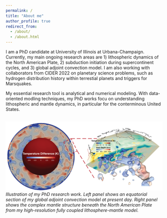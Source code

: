 ```yaml
---
permalink: /
title: "About me"
author_profile: true
redirect_from: 
  - /about/
  - /about.html
---
```


I am a PhD candidate at University of Illinois at Urbana-Champaign. Currently, my main ongoing research areas are 1) lithospheric dynamics of the North American Plate, 2) subduction initiation during supercontinent cycles, and 3) global adjoint convection model. I am also working with collaborators from CIDER 2022 on planetary science problems, such as hydrogen distribution history within terrestial planets and triggers for Marsquakes.

My essential research tool is analytical and numerical modeling. With data-oriented modling techniques, my PhD works focu on understanding lithospheric and mantle dynamics, in particular for the conterminous United States. 

<br/><img src='/images/Composite_fig.png'>
*Illustration of my PhD research work. Left panel shows an equatorial section of my global adjoint convection model at present day. Right panel shows the complex mantle structure beneath the North American Plate from my high-resolution fully coupled lithosphere-mantle model.*
